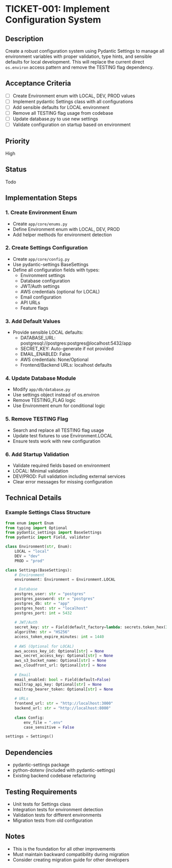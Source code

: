 # TICKET-001: Implement Configuration System

## Description
Create a robust configuration system using Pydantic Settings to manage all environment variables with proper validation, type hints, and sensible defaults for local development. This will replace the current direct `os.environ` access pattern and remove the TESTING flag dependency.

## Acceptance Criteria
- [ ] Create Environment enum with LOCAL, DEV, PROD values
- [ ] Implement pydantic Settings class with all configurations
- [ ] Add sensible defaults for LOCAL environment
- [ ] Remove all TESTING flag usage from codebase
- [ ] Update database.py to use new settings
- [ ] Validate configuration on startup based on environment

## Priority
High

## Status
Todo

## Implementation Steps

### 1. Create Environment Enum
- Create `app/core/enums.py`
- Define Environment enum with LOCAL, DEV, PROD
- Add helper methods for environment detection

### 2. Create Settings Configuration
- Create `app/core/config.py`
- Use pydantic-settings BaseSettings
- Define all configuration fields with types:
  - Environment settings
  - Database configuration
  - JWT/Auth settings
  - AWS credentials (optional for LOCAL)
  - Email configuration
  - API URLs
  - Feature flags

### 3. Add Default Values
- Provide sensible LOCAL defaults:
  - DATABASE_URL: postgresql://postgres:postgres@localhost:5432/app
  - SECRET_KEY: Auto-generate if not provided
  - EMAIL_ENABLED: False
  - AWS credentials: None/Optional
  - Frontend/Backend URLs: localhost defaults

### 4. Update Database Module
- Modify `app/db/database.py`
- Use settings object instead of os.environ
- Remove TESTING_FLAG logic
- Use Environment enum for conditional logic

### 5. Remove TESTING Flag
- Search and replace all TESTING flag usage
- Update test fixtures to use Environment.LOCAL
- Ensure tests work with new configuration

### 6. Add Startup Validation
- Validate required fields based on environment
- LOCAL: Minimal validation
- DEV/PROD: Full validation including external services
- Clear error messages for missing configuration

## Technical Details

### Example Settings Class Structure
```python
from enum import Enum
from typing import Optional
from pydantic_settings import BaseSettings
from pydantic import Field, validator

class Environment(str, Enum):
    LOCAL = "local"
    DEV = "dev" 
    PROD = "prod"

class Settings(BaseSettings):
    # Environment
    environment: Environment = Environment.LOCAL
    
    # Database
    postgres_user: str = "postgres"
    postgres_password: str = "postgres"
    postgres_db: str = "app"
    postgres_host: str = "localhost"
    postgres_port: int = 5432
    
    # JWT/Auth
    secret_key: str = Field(default_factory=lambda: secrets.token_hex(32))
    algorithm: str = "HS256"
    access_token_expire_minutes: int = 1440
    
    # AWS (Optional for LOCAL)
    aws_access_key_id: Optional[str] = None
    aws_secret_access_key: Optional[str] = None
    aws_s3_bucket_name: Optional[str] = None
    aws_cloudfront_url: Optional[str] = None
    
    # Email
    email_enabled: bool = Field(default=False)
    mailtrap_api_key: Optional[str] = None
    mailtrap_bearer_token: Optional[str] = None
    
    # URLs
    frontend_url: str = "http://localhost:3000"
    backend_url: str = "http://localhost:8000"
    
    class Config:
        env_file = ".env"
        case_sensitive = False

settings = Settings()
```

## Dependencies
- pydantic-settings package
- python-dotenv (included with pydantic-settings)
- Existing backend codebase refactoring

## Testing Requirements
- Unit tests for Settings class
- Integration tests for environment detection
- Validation tests for different environments
- Migration tests from old configuration

## Notes
- This is the foundation for all other improvements
- Must maintain backward compatibility during migration
- Consider creating migration guide for other developers